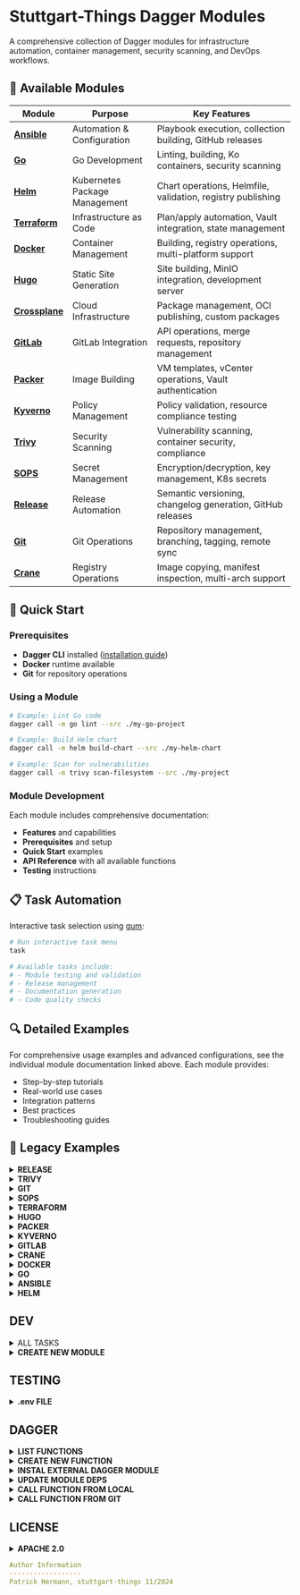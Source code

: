 # Stuttgart-Things Dagger Modules

A comprehensive collection of Dagger modules for infrastructure automation, container management, security scanning, and DevOps workflows.

## 🚀 Available Modules

| Module | Purpose | Key Features |
|--------|---------|--------------|
| [**Ansible**](./ansible/README.md) | Automation & Configuration | Playbook execution, collection building, GitHub releases |
| [**Go**](./go/README.md) | Go Development | Linting, building, Ko containers, security scanning |
| [**Helm**](./helm/README.md) | Kubernetes Package Management | Chart operations, Helmfile, validation, registry publishing |
| [**Terraform**](./terraform/README.md) | Infrastructure as Code | Plan/apply automation, Vault integration, state management |
| [**Docker**](./docker/README.md) | Container Management | Building, registry operations, multi-platform support |
| [**Hugo**](./hugo/README.md) | Static Site Generation | Site building, MinIO integration, development server |
| [**Crossplane**](./crossplane/README.md) | Cloud Infrastructure | Package management, OCI publishing, custom packages |
| [**GitLab**](./gitlab/README.md) | GitLab Integration | API operations, merge requests, repository management |
| [**Packer**](./packer/README.md) | Image Building | VM templates, vCenter operations, Vault authentication |
| [**Kyverno**](./kyverno/README.md) | Policy Management | Policy validation, resource compliance testing |
| [**Trivy**](./trivy/README.md) | Security Scanning | Vulnerability scanning, container security, compliance |
| [**SOPS**](./sops/README.md) | Secret Management | Encryption/decryption, key management, K8s secrets |
| [**Release**](./release/README.md) | Release Automation | Semantic versioning, changelog generation, GitHub releases |
| [**Git**](./git/README.md) | Git Operations | Repository management, branching, tagging, remote sync |
| [**Crane**](./crane/README.md) | Registry Operations | Image copying, manifest inspection, multi-arch support |

## 🔧 Quick Start

### Prerequisites
- **Dagger CLI** installed ([installation guide](https://docs.dagger.io/install))
- **Docker** runtime available
- **Git** for repository operations

### Using a Module

```bash
# Example: Lint Go code
dagger call -m go lint --src ./my-go-project

# Example: Build Helm chart
dagger call -m helm build-chart --src ./my-helm-chart

# Example: Scan for vulnerabilities
dagger call -m trivy scan-filesystem --src ./my-project
```

### Module Development

Each module includes comprehensive documentation:
- **Features** and capabilities
- **Prerequisites** and setup
- **Quick Start** examples
- **API Reference** with all available functions
- **Testing** instructions

## 📋 Task Automation

Interactive task selection using [gum](https://github.com/charmbracelet/gum):

```bash
# Run interactive task menu
task

# Available tasks include:
# - Module testing and validation
# - Release management
# - Documentation generation
# - Code quality checks
```

## 🔍 Detailed Examples

For comprehensive usage examples and advanced configurations, see the individual module documentation linked above. Each module provides:

- Step-by-step tutorials
- Real-world use cases
- Integration patterns
- Best practices
- Troubleshooting guides

## 📖 Legacy Examples

<details><summary><b>RELEASE</b></summary>

```bash
# SEMANTIC RELEASE
dagger call -m release semantic \
--src ~/projects/k2n/ \
--token env:GITHUB_TOKEN \
--progress plain -vv \
```

```bash
# DELETE EXISTING TAG
dagger call -m release delete-tag \
--src ~/projects/k2n/ \
--release-tag v1.0.0 \
--git-config file://~/.gitconfig \
-vv --progress plain \
export --path ~/projects/k2n/
```

</details>

<details><summary><b>TRIVY</b></summary>

```bash
# FILESYSTEM SCAN LOCAL
dagger call -m trivy scan-filesystem \
--src /home/sthings/projects/stuttgart-things \
--progress plain -vv \
export --path=/tmp/trivy-fs.json
cat /tmp/trivy-fs.json
```

```bash
# FILESYSTEM SCAN FROM REMOTE GIT REPO
dagger call -m trivy scan-filesystem \
--src git://github.com/stuttgart-things/ansible.git \
--progress plain -vv \
export --path=/tmp/trivy-fs.json
cat /tmp/trivy-fs.json
```

```bash
# IMAGE SCAN (w/ REG LOGIN)
export REG_USER=""
export REG_PW=""

dagger call -m trivy scan-image \
--image-ref nginx:latest \
--registry-user=env:REG_USER \
--registry-password=env:REG_PW \
--progress plain -vv \
export --path=/tmp/image-nginx.json
```

</details>

<details><summary><b>GIT</b></summary>

```bash
dagger call -m git clone-git-hub \
--repository stuttgart-things/stuttgart-things \
--ref main \
--token env:GITHUB_TOKEN \
-vv --progress plain \
export --path=/tmp/repo
```

</details>

<details><summary><b>SOPS</b></summary>

```bash
# ENCRYPT SOPS SECRET
export AGE=age1g438n4l..

dagger call -m sops \
encrypt --age-key env:AGE \
--sops-config ~/.sops.yaml \
--plaintext-file tests/sops/tfvars.json \
--file-extension json \
export --path=/tmp/tfvars.enc.json
```

```bash
# DECRYPT SOPS SECRET
dagger call -m sops \
decrypt-sops \
--sops-key=env:SOPS_AGE_KEY \
--encrypted-file /tmp/tfvars.enc.json
```

</details>

<details><summary><b>TERRAFORM</b></summary>

```bash
# RUN TERRAFORM APPLY AND EXPORTS DIR w/ STATE
dagger call -m terraform \
execute \
--terraform-dir tests/terraform \
--variables "name=patrick,food=kaiserschmarrn" \
--operation apply \
-vv --progress plain \
export --path=~/tmp/dagger/tests/terraform/
```

```bash
# RUN TERRAFORM APPLY AND EXPORTS DIR w/ STATE + MOUNT SECRETS FILE
# SECRETS FILE MUST EXIST UNECRYPTED ON FS
dagger call -m terraform \
execute \
--terraform-dir tests/terraform \
--variables "name=patrick" \ # HIGHEST VAR PRIORITY
--secret-json-variables file://tests/terraform/terraform.tfvars.json \
--operation apply \
-vv --progress plain \
export --path=~/tmp/dagger/tests/terraform/
```

```bash
# RUN TERRAFORM APPLY w/ VAULT LOOKUPS
dagger call -m terraform \
execute \
--terraform-dir /home/sthings/projects/blueprints/tests/vmtemplate/tfvaulttest \
--vault-secret-id env:VAULT_SECRET_ID \
--vault-role-id env:VAULT_ROLE_ID \
--variables "vault_addr=https://vault.example.com:8200" \
--operation apply \
-vv --progress plain \
export --path=~/tmp/dagger/tests/terraform/
```

```bash
# RUN TERRAFORM OUTPUT
dagger call -m terraform \
output \
--terraform-dir ~/projects/terraform/vms/dagger/ \
-vv --progress plain
```

</details>

<details><summary><b>HUGO</b></summary>

```bash
# INIT HUGO FOLDER STRUCTURE (INCLUDING THEME)
dagger call -m hugo \
init-site \
--name test \
--config tests/hugo/hugo.toml \
--content tests/hugo/content \
export --path /tmp/hugo/test

# BUILD AND SERVE
dagger call -m hugo serve \
--config tests/hugo/hugo.toml \
--content tests/hugo/content \
--port 4144 \
up --progress plain

# BUILD + EXPORT STATIC CONTENT (INCLUDING THEME)
dagger call -m hugo \
build-and-export \
--name blog \
--config tests/hugo/hugo.toml \
--content tests/hugo/content \
export --path /tmp/blog/static

# JUST SYNC MINIO BUCKET
export MINIO_USER=""
export MINIO_PASSWORD=""

dagger call -m hugo \
sync-minio-bucket \
--endpoint https://artifacts.automation.example.com \
--bucket-name images \
--insecure=true \
--access-key=env:MINIO_USER \
--secret-key=env:MINIO_PASSWORD \
--alias-name artifacts \
export --path /tmp/images

# BUILD + EXPORT STATIC CONTENT (INCLUDING THEME+BUCKET)
export MINIO_USER=""
export MINIO_PASSWORD=""

dagger call -m hugo \
build-sync-export \
--name blog \
--config tests/hugo/hugo.toml \
--content tests/hugo/content/ \
--endpoint https://artifacts.automation.sthings-vsphere.example.com \
--bucket-name idp \
--insecure=true \
--access-key=env:MINIO_USER \
--secret-key=env:MINIO_PASSWORD \
--alias-name artifacts \
-vv export \
--path=/tmp/bucket
```

# SERVE EXPORTED STATIC CONTENT

```bash
# WORKAROUND FOR NOW
chmod -R o+rX /tmp/blog/static
docker run --rm -p 8080:80 \
-v "/tmp/blog/static:/usr/share/nginx/html" nginx
```

</details>

<details><summary><b>PACKER</b></summary>

```bash
dagger call -m packer bake \
--local-dir "." \
--build-path tests/packer/hello/hello.pkr.hcl \
--progress plain -vv
```

```bash
# w/ VAULT AUTH (PACKER ONLY WORKS WITH VAULT TOKEN, FOR ANSIBLE WE'RE USING APPROLE AUTH)
export VAULT_ROLE_ID=<>
export VAULT_TOKEN=<>
export VAULT_SECRET_ID<>

dagger call -m packer bake \
--local-dir "/home/sthings/projects/stuttgart-things/packer/builds/ubuntu24-labda-vsphere/" \
--build-path ubuntu24-base-os.pkr.hc\
--vault-addr https://vault-vsphere.example.com:8200 \
--vault-role-id env:VAULT_ROLE_ID \
--vault-token env:VAULT_TOKEN \
--vault-secret-id env:VAULT_SECRET_ID \
--progress plain -vv
```

```bash
# MOVE VM TEMPLATE
export VCENTER_FQDN=https://10.100.135.50/sdk
export VCENTER_USER=<>
export VCENTER_PASSWORD<>

dagger call -m packer vcenteroperation \
--operation move \
--vcenter env:VCENTER_FQDN \
--username env:VCENTER_USER \
--password env:VCENTER_PASSWORD \
--source /Datacenter/vm/stuttgart-things/rancher-things/sthings-app-4 \
--target /Datacenter/vm/stuttgart-things/testing/ \
--progress plain -vv
```

```bash
# RENAME VM TEMPLATE
export VCENTER_FQDN=https://10.100.135.50/sdk
export VCENTER_USER=<>
export VCENTER_PASSWORD<>

dagger call -m packer vcenteroperation \
--operation rename \
--vcenter env:VCENTER_FQDN \
--username env:VCENTER_USER \
--password env:VCENTER_PASSWORD \
--source /Datacenter/vm/stuttgart-things/vm-templates/u22-rke2-ipi  \
--target u22-rke2-old \
--progress plain -vv
```

</details>

<details><summary><b>KYVERNO</b></summary>

```bash
# VALIDATE RESOURCES AGAINST POLICIES
dagger call -m kyverno validate \
--policy tests/kyverno/policies/ \
--resource tests/kyverno/resource-good/ \
--progress plain
```

```bash
# OUTPUT KYVERNO VERSION
dagger call -m kyverno version \
--progress plain
```

</details>

<details><summary><b>GITLAB</b></summary>

```bash
# GET PROJECT ID BY PROJECT NAME
dagger call -m gitlab get-project-id \
--token env:GITLAB_TOKEN \
--server gitlab.com \
--project-name "docs" \
--group-path "Lab/stuttgart-things/idp"
```

```bash
# GET MERGE REQUEST ID BY PROJECT ID
dagger call -m gitlab list-merge-requests \
--token env:GITLAB_TOKEN \
--server gitlab.com \
--project-id 14160 \
--progress plain
```

```bash
# GET MERGE REQUEST ID BY PROJECT ID
dagger call -m gitlab get-merge-request-id \
--token env:GITLAB_TOKEN \
--server gitlab.com \
--project-id 14466 \
--merge-request-title "RFC- -" \
--progress plain
```

```bash
# LIST ALL CHANGES FROM MR INTO (USUALY) MAIN
dagger call -m gitlab list-merge-request-changes \ --token env:GITLAB_TOKEN \
--server gitlab.com \
--project-id="14466" \
--merge-request-id="1" \
--progress plain
```

```bash
# LIST ALL CHANGES FROM MR INTO (USUALY) MAIN
dagger call -m gitlab clone \
--repo-url https://gitlab.com/Lab/stuttgart-things/idp/resource-engines.git
--token env:GITLAB_TOKEN \
--branch=main \
#export --path /tmp/repo \ # IF YOU WANT TO EXPORT TO LOCAL FS
--progress plain
```

```bash
# PRINT ALL FILES CHANGED BY A MR
dagger call -m gitlab print-merge-request-file-changes \
--repo-url https://gitlab.com/Lab/stuttgart-things/idp/resource-engines.git \
--server gitlab.com \
--token env:GITLAB_TOKEN \
--merge-request-id="1" \
--project-id="14466" \
--branch "RFC-_" \
--progress plain
```

```bash
# LIST ALL PROJECTS IN A GROUP
dagger call -m gitlab list-projects \
--server gitlab.com \
--token env:GITLAB_TOKEN \
--group-path "Lab%2Fstuttgart-things"
--progress plain
```

```bash
# PRINT ALL FILES CHANGED BY A MR
dagger call -m gitlab update-merge-request-state \
--server gitlab.com \
--token env:GITLAB_TOKEN \
--merge-request-id="1" \
--project-id="14466" \
--action merge \ # or 'close'
--progress plain
```

</details>

<details><summary><b>CRANE</b></summary>

```bash
# REG AUTH FOR SOURCE AND TARGET REG
dagger call -m crane copy \
--sourceRegistry ghcr.io \
--sourceUsername patrick-hermann-sva \
--sourcePassword env:GITHUB_TOKEN \
--targetRegistry harbor.example.com \
--targetUsername admin \
--targetPassword env:HARBOR \
--platform linux/amd64 \
--insecure=true \
--source ghcr.io/stuttgart-things/backstage:2025-04-22 \
--target harbor.example.com/test/backstage:2025-04-22 \
--progress plain
```

```bash
# REG AUTH FOR TARGET REG ONLY
dagger call -m crane copy \
--targetUsername admin \
--targetPassword env:HARBOR \
--source redis:latest \
--target harbor.example.com/test/redis:2025-04-22 \
--targetRegistry harbor.example.com \
--insecure=true \
--platform linux/amd64 \
--progress plain
```

</details>

<details><summary><b>DOCKER</b></summary>

### LINT

```bash
dagger call -m docker \
lint \
--src tests/docker \
-vv --progress plain
```

### BUILD

```bash
dagger call -m docker \
build \
--src tests/docker \
-vv --progress plain
```

### BUILD + PUSH TEMPORARY IMAGE w/o AUTH

```bash
dagger call -m docker \
build-and-push \
--source tests/docker \
--repository-name stuttgart-things/test \
--registry-url ttl.sh \
--tag 1.2.3 \
-vv --progress plain
```

### BUILD + PUSH IMAGE w/ AUTH

```bash
dagger call -m docker \
build-and-push \
--source tests/docker \
--repository-name stuttgart-things/test \
--registry-url ghcr.io \
--tag 1.2.3 \
--registry-username=env:GITHUB_USER \
--registry-password=env:GITHUB_TOKEN \
-vv --progress plain
```

</details>

<details><summary><b>GO</b></summary>

### LINT PROJECT

```bash
dagger call -m go \
lint --src "." \
--timeout 300s \
--progress plain \
-vv
```

### BUILD PROJECT

```bash
dagger call -m go \
build-binary \
--src "." \
--os linux \
--arch amd64 \
--ldflags "cmd.version=1.278910; cmd.date=$(date -u +%Y-%m-%dT%H:%M:%SZ)" \
--package-name github.com/stuttgart-things/k2n \
--go-main-file main.go \
--bin-name k2 \
--go-version 1.24.4 \
export --path=/tmp/go/build/ \
--progress plain \
-vv
```

### KO BUILD

```bash
# BUILD JUST LOCAL
dagger call -m go ko-build \
--src tests/go/calculator/ \
--push="false" \
--progress plain -vv
```

```bash
# BUILD + PUSH
dagger call -m go ko-build \
--src tests/go/calculator/ \
--token=env:GITHUB_TOKEN \
--repo ghcr.io/stuttgart-things/machineshop \
--progress plain -vv
```

</details>

<details><summary><b>ANSIBLE</b></summary>

### EXECUTE ANSIBLE

```bash
dagger call -m ansible execute \
--src . \
--playbooks tests/ansible/hello.yaml,tests/ansible/hello2.yaml \
-vv --progress plain
```

```bash
dagger call -m ansible execute \
--requirements tests/ansible/requirements.yaml \
--src . \
--playbooks tests/ansible/hello.yaml,tests/ansible/hello2.yaml \
-vv --progress plain
```

```bash
export SSH_USER=sthings
export SSH_PASSWORD=<REPLACEME>

dagger call -m ansible execute \
--requirements tests/ansible/requirements.yaml \
--src . \
--playbooks tests/ansible/hello.yaml,sthings.baseos.setup \
--inventory /home/sthings/projects/terraform/vms/sthings-runner/rke2.ini \
--ssh-user=env:SSH_USER \
--ssh-password=env:SSH_PASSWORD \
--parameters "send_to_homerun=false" \
-vv --progress plain
```

the idea of this module is to create versioned collection artifcat 'on the fly' -
this module can work with a file structure like this:

### CREATE A COLLECTION PACKAGE

```bash
dagger call --progress plain -m ansible run-collection-build-pipeline \
--src ansible/collections/baseos \
--progress plain \
export --path=/tmp/ansible/output/
```

### BUILD A GITHUB RELEASE FROM FILES

```bash
dagger call --progress plain -m ansible github-release \
--token=env:GITHUB_TOKEN \
--group stuttgart-things \
--repo dagger  \
--files "tests/test-values.yaml,tests/registry/README.md" \
--notes "test" \
--tag 09.1.6 \
--title hello
```

</details>

<details><summary><b>HELM</b></summary>

```bash
# LINT
dagger call -m helm \
lint \
--src tests/helm/test-chart \
-vv --progress plain
```

```bash
# RENDER A CHART w/ VALUES
dagger call -m helm \
render \
--src tests/helm/test-chart \
--valuesFile tests/helm/test-values.yaml \
-vv --progress plain
```

```bash
# PACKAGE + EXPORT CHART AS TGZ
dagger call -m helm \
package \
--src tests/helm/test-chart \
-vv --progress plain \
export --path=/tmp/chart.tgz
```

```bash
# PUSH CHART TO REGISTRY
dagger call -m helm \
push \
--src tests/helm/test-chart \
--registry ghcr.io \
--repository stuttgart-things \
--username patrick-hermann-sva \
--password env:GITHUB_TOKEN \
-vv --progress plain
```

```bash
# RENDER HELMFILE (w/ REG AUTH)
dagger call -m helm \
render-helmfile \
--src tests/helm/ \
--registry-secret file://~/.docker/config.json
```

```bash
# APPLY HELMFILE (w/ KUBECONFIG)
dagger call -m helm \
helmfile-operation \
--src tests/helm/ \
--kube-config file://~/.kube/labda-sthings-infra \
-vv --progress plain
```

```bash
# DESTROY RELEASES w/ HELMFILE (w/ KUBECONFIG DOWNLOADED FROM VAULT)
dagger call -m helm \
helmfile-operation \
--operation destroy \
--src tests/helm/ \
--vault-url env:VAULT_ADDR \
--vault-secret-id env:VAULT_SECRET_ID \
--vault-app-role-id env:VAULT_ROLE_ID \
--secretPathKubeconfig kubeconfigs/test2/kubeconfig \
-vv --progress plain
```

```bash
# DESTROY HELMFILE (w/ KUBECONFIG)
dagger call -m helm \
helmfile-operation \
--operation destroy \
--src tests/helm/ \
--kube-config file://~/.kube/labda-sthings-infra \
-vv --progress plain
```

```bash
# MANIFEST VALIDATION w/ POLARIS
dagger call -m helm \
validate-chart \
--severity danger \
--src tests/helm/test-chart/ \
-vv --progress plain \
export --path=/tmp/polaris.json
```

</details>

## DEV

<details><summary>ALL TASKS</summary>

```bash
task: Available tasks for this project:
* branch:                Create branch from main
* check:                 Run pre-commit hooks
* commit:                Commit + push code into branch
* create:                Create new dagger module
* do:                    Select a task to run
* pr:                    Create pull request into main
* release:               push new version
* switch-local:          Switch to local branch
* switch-remote:         Switch to remote branch
* test:                  Select test to run
* test-ansible:          Test ansible functions
* test-crossplane:       Test crossplame functions
* test-docker:           Test docker module
* test-gitlab:           Test gitlab functions
* test-go:               Test go functions
* test-helm:             Test helm functions
* test-hugo:             Test hugo
* test-packer:           Test packer functions
* test-terraform:        Test terraform functions
```

</details>

<details><summary><b>CREATE NEW MODULE</b></summary>

```bash
# EXAMPLE MODULE
MODULE=crossplane task create
```

</details>

## TESTING

<details><summary><b>.env FILE</b></summary>

```bash
cat <<EOF > .env
gitlab_server="#TOBESET"
gitlab_project=docs # example
gitlab_group="Lab/stuttgart-things/idp" # example
gitlab_group_escaped="Lab%2Fstuttgart-things%2Fidp" # example
EOF
```

</details>

## DAGGER

<details><summary><b>LIST FUNCTIONS</b></summary>

```bash
MODULE=golang #example
dagger functions -m ${MODULE}/
```

</details>

<details><summary><b>CREATE NEW FUNCTION</b></summary>

```bash
MODULE=example #example
dagger init --sdk=go --source=./${MODULE} --name=${MODULE}
```

</details>

<details><summary><b>INSTAL EXTERNAL DAGGER MODULE</b></summary>

```bash
dagger install github.com/purpleclay/daggerverse/golang@v0.5.0


https://github.com/disaster37/dagger-library-go@v0.0.24
```

</details>

<details><summary><b>UPDATE MODULE DEPS</b></summary>

```bash
cd docker  # your module directory

# Remove the cached module files
rm -rf dagger.gen.go go.sum

# Update the go.mod dependency
go get dagger.io/dagger@v0.19.2
go mod tidy

# Regenerate the Dagger SDK files
dagger develop
```

</details>

<details><summary><b>CALL FUNCTION FROM LOCAL</b></summary>

```bash
MODULE=example #example
dagger functions -m ${MODULE}
```

```bash
MODULE=helm #example
dagger call -m ./${MODULE} \
lint --source tests/test-chart/ \
--progress plain
```

</details>

<details><summary><b>CALL FUNCTION FROM GIT</b></summary>

```bash
MODULE=golang #example
dagger call -m github.com/stuttgart-things/dagger/${MODULE} build  \
--progress plain \
--src ./ \
export --path build
```

</details>

## LICENSE

<details><summary><b>APACHE 2.0</b></summary>

Copyright 2023 patrick hermann.

Licensed under the Apache License, Version 2.0 (the "License");
you may not use this file except in compliance with the License.
You may obtain a copy of the License at

    http://www.apache.org/licenses/LICENSE-2.0

Unless required by applicable law or agreed to in writing, software
distributed under the License is distributed on an "AS IS" BASIS,
WITHOUT WARRANTIES OR CONDITIONS OF ANY KIND, either express or implied.
See the License for the specific language governing permissions and
limitations under the License.

</details>

```yaml
Author Information
------------------
Patrick Hermann, stuttgart-things 11/2024
```

